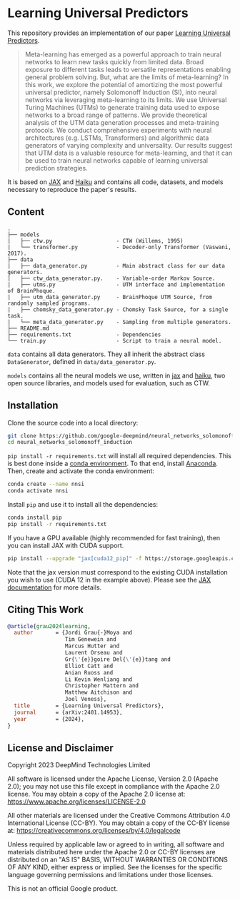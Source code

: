 # Learning Universal Predictors

This repository provides an implementation of our paper [Learning Universal Predictors](https://arxiv.org/abs/2401.14953).

> Meta-learning has emerged as a powerful approach to train neural networks to learn new tasks quickly from limited data.
Broad exposure to different tasks leads to versatile representations enabling general problem solving.
But, what are the limits of meta-learning?
In this work, we explore the potential of amortizing the most powerful universal predictor, namely Solomonoff Induction (SI), into neural networks via leveraging meta-learning to its limits.
We use Universal Turing Machines (UTMs) to generate training data used to expose networks to a broad range of patterns.
We provide theoretical analysis of the UTM data generation processes and meta-training protocols.
We conduct comprehensive experiments with neural architectures (e.g. LSTMs, Transformers) and algorithmic data generators of varying complexity and universality.
Our results suggest that UTM data is a valuable resource for meta-learning, and that it can be used to train neural networks capable of learning universal prediction strategies.

It is based on [JAX](https://jax.readthedocs.io) and [Haiku](https://dm-haiku.readthedocs.io) and contains all code, datasets, and models necessary to reproduce the paper's results.


## Content

```
.
├── models
|   ├── ctw.py                    - CTW (Willems, 1995)
|   └── transformer.py            - Decoder-only Transformer (Vaswani, 2017).
├── data
|   ├── data_generator.py         - Main abstract class for our data generators.
|   ├── ctw_data_generator.py.    - Variable-order Markov Source.
|   ├── utms.py                   - UTM interface and implementation of BrainPhoque.
|   ├── utm_data_generator.py     - BrainPhoque UTM Source, from randomly sampled programs.
|   ├── chomsky_data_generator.py - Chomsky Task Source, for a single task.
|   └── meta_data_generator.py    - Sampling from multiple generators.
├── README.md
├── requirements.txt              - Dependencies
└── train.py                      - Script to train a neural model.
```

`data` contains all data generators. They all inherit the abstract class `DataGenerator`, defined in `data/data_generator.py`.

`models` contains all the neural models we use, written in [jax](https://github.com/google/jax) and [haiku](https://github.com/deepmind/dm-haiku), two open source libraries, and models used for evaluation,
such as CTW.


## Installation

Clone the source code into a local directory:
```bash
git clone https://github.com/google-deepmind/neural_networks_solomonoff_induction.git
cd neural_networks_solomonoff_induction
```

`pip install -r requirements.txt` will install all required dependencies.
This is best done inside a [conda environment](https://www.anaconda.com/).
To that end, install [Anaconda](https://www.anaconda.com/download#downloads).
Then, create and activate the conda environment:
```bash
conda create --name nnsi
conda activate nnsi
```

Install `pip` and use it to install all the dependencies:
```bash
conda install pip
pip install -r requirements.txt
```

If you have a GPU available (highly recommended for fast training), then you can install JAX with CUDA support.
```bash
pip install --upgrade "jax[cuda12_pip]" -f https://storage.googleapis.com/jax-releases/jax_cuda_releases.html
```
Note that the jax version must correspond to the existing CUDA installation you wish to use (CUDA 12 in the example above).
Please see the [JAX documentation](https://github.com/google/jax#installation) for more details.


## Citing This Work

```bibtex
@article{grau2024learning,
  author       = {Jordi Grau{-}Moya and
                  Tim Genewein and
                  Marcus Hutter and
                  Laurent Orseau and
                  Gr{\'{e}}goire Del{\'{e}}tang and
                  Elliot Catt and
                  Anian Ruoss and
                  Li Kevin Wenliang and
                  Christopher Mattern and
                  Matthew Aitchison and
                  Joel Veness},
  title        = {Learning Universal Predictors},
  journal      = {arXiv:2401.14953},
  year         = {2024},
}
```


## License and Disclaimer

Copyright 2023 DeepMind Technologies Limited

All software is licensed under the Apache License, Version 2.0 (Apache 2.0);
you may not use this file except in compliance with the Apache 2.0 license.
You may obtain a copy of the Apache 2.0 license at:
https://www.apache.org/licenses/LICENSE-2.0

All other materials are licensed under the Creative Commons Attribution 4.0
International License (CC-BY). You may obtain a copy of the CC-BY license at:
https://creativecommons.org/licenses/by/4.0/legalcode

Unless required by applicable law or agreed to in writing, all software and
materials distributed here under the Apache 2.0 or CC-BY licenses are
distributed on an "AS IS" BASIS, WITHOUT WARRANTIES OR CONDITIONS OF ANY KIND,
either express or implied. See the licenses for the specific language governing
permissions and limitations under those licenses.

This is not an official Google product.
